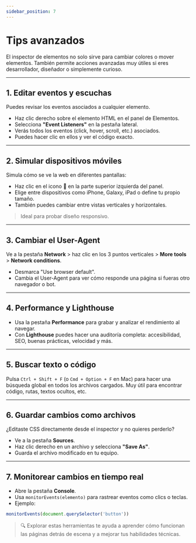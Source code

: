 ```yaml
---
sidebar_position: 7
---
```


# Tips avanzados

El inspector de elementos no solo sirve para cambiar colores o mover elementos. También permite acciones avanzadas muy útiles si eres desarrollador, diseñador o simplemente curioso.

---

## 1. Editar eventos y escuchas

Puedes revisar los eventos asociados a cualquier elemento.

- Haz clic derecho sobre el elemento HTML en el panel de Elementos.
- Selecciona **"Event Listeners"** en la pestaña lateral.
- Verás todos los eventos (click, hover, scroll, etc.) asociados.
- Puedes hacer clic en ellos y ver el código exacto.

---

## 2. Simular dispositivos móviles

Simula cómo se ve la web en diferentes pantallas:

- Haz clic en el icono 📱 en la parte superior izquierda del panel.
- Elige entre dispositivos como iPhone, Galaxy, iPad o define tu propio tamaño.
- También puedes cambiar entre vistas verticales y horizontales.

> Ideal para probar diseño responsivo.

---

## 3. Cambiar el User-Agent

Ve a la pestaña **Network** > haz clic en los 3 puntos verticales > **More tools** > **Network conditions**.

- Desmarca "Use browser default".
- Cambia el User-Agent para ver cómo responde una página si fueras otro navegador o bot.

---

## 4. Performance y Lighthouse

- Usa la pestaña **Performance** para grabar y analizar el rendimiento al navegar.
- Con **Lighthouse** puedes hacer una auditoría completa: accesibilidad, SEO, buenas prácticas, velocidad y más.

---

## 5. Buscar texto o código

Pulsa `Ctrl + Shift + F` (o `Cmd + Option + F` en Mac) para hacer una búsqueda global en todos los archivos cargados. Muy útil para encontrar código, rutas, textos ocultos, etc.

---

## 6. Guardar cambios como archivos

¿Editaste CSS directamente desde el inspector y no quieres perderlo?

- Ve a la pestaña **Sources**.
- Haz clic derecho en un archivo y selecciona **"Save As"**.
- Guarda el archivo modificado en tu equipo.

---

## 7. Monitorear cambios en tiempo real

- Abre la pestaña **Console**.
- Usa `monitorEvents(elemento)` para rastrear eventos como clics o teclas.
- Ejemplo:

```js
monitorEvents(document.querySelector('button'))
```

> 🔍 Explorar estas herramientas te ayuda a aprender cómo funcionan las páginas detrás de escena y a mejorar tus habilidades técnicas.
